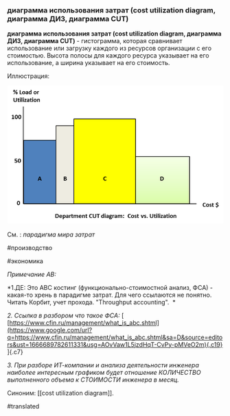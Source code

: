 ### диаграмма использования затрат (cost utilization diagram, диаграмма ДИЗ, диаграмма CUT)

**диаграмма использования затрат (cost utilization diagram, диаграмма ДИЗ, диаграмма CUT)** - гистограмма, которая сравнивает использование или загрузку каждого из ресурсов организации с его стоимостью. Высота полосы для каждого ресурса указывает на его использование, а ширина указывает на его стоимость.

Иллюстрация:

![](images/image14.png)

См. : *парадигма мира затрат*

#производство

#экономика

*Примечание АВ:*

*1.ДЕ: Это ABC костинг (функционально-стоимостной анализ, ФСА) - какая-то хрень в парадигме затрат. Для чего ссылаются не понятно. Читать Корбит, учет прохода. \"Throughput accounting\".  *

*2. Ссылка в разбором что такое ФСА:* [ [https://www.cfin.ru/management/what_is_abc.shtml](https://www.google.com/url?q=https://www.cfin.ru/management/what_is_abc.shtml&sa=D&source=editors&ust=1666689782611331&usg=AOvVaw1L5jzdHqT-CvPy-pMVeO2m){.c19} ]{.c7}

*3. При разборе ИТ-компании и анализа деятельности инженера наиболее интересным графиком будет отношение КОЛИЧЕСТВО выполненного объема к СТОИМОСТИ инженера в месяц.*

Синоним: [[cost utilization diagram]].

#translated
